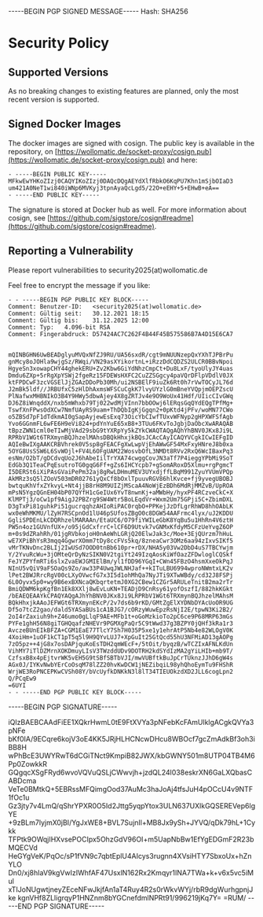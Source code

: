 -----BEGIN PGP SIGNED MESSAGE-----
Hash: SHA256

# Security Policy

## Supported Versions

As no breaking changes to existing features are planned, only the most recent version is supported.

## Signed Docker Images

The docker images are signed with cosign. The public key is available in the repository, on [https://wollomatic.de/socket-proxy/cosign.pub](https://wollomatic.de/socket-proxy/cosign.pub) and here:
```
- -----BEGIN PUBLIC KEY-----
MFkwEwYHKoZIzj0CAQYIKoZIzj0DAQcDQgAEYdXlfRbkO6KqPU7Khn1mSjbOIaD3
um421A0NeT1wi840iWNp6MVKyj3tpnAyaQcLgd5/22O+eEHY+5+EHwB+eA==
- -----END PUBLIC KEY-----
```

The signature is stored at Docker hub as well. For more information about cosign, see [https://github.com/sigstore/cosign#readme](https://github.com/sigstore/cosign#readme).

## Reporting a Vulnerability

Please report vulnerabilities to security2025(at)wollomatic.de

Feel free to encrypt the message if you like:

```
- - -----BEGIN PGP PUBLIC KEY BLOCK-----
Comment: Benutzer-ID:	<security2025(at)wollomatic.de>
Comment: Gültig seit:	30.12.2021 18:15
Comment: Gültig bis:	31.12.2025 12:00
Comment: Typ:	4.096-bit RSA
Comment: Fingerabdruck:	D57424AC7C262F4B44F45B575586B7A4D15E6CA7


mQINBGHN6UwBEADglyuMVQxNfZJ9RU/UA56sxdR/cgt9mNUUNzepQxYXhTJPBrPu
gnMcy8oJOHla9wjgSz/RWqi/VN29asXYikortnL+iRzzDdCQDZS2ULCR0BBvNpoi
HgyeSn3xowapCHY44ghekERU+Zv2Kbw6GiYdNhzCmpCt+Du8LxF/tyoUlyJY4uas
Dmdu6ZXp+5rRgXpYSWj2fgeRz15FDEWsHXFC2CuZZSGgcy4paVQrDFlpVDdlV0JX
ktFPDCwF3zcVGSElJjZGAzDDoPb30Mh/ui2NSBElF9iuZk6Rt0h7rVwTOCyJL76d
J2mBk5ldf//JRBUfxC5zHlDhAxmsWFSCuCgkK7lvyUYzlG0mBneYVQpjmOEPZscU
PlNafwxMHBNIkO3B4Y9HWy5dbwAjey4X8gZRTJv4e9O9WoUx41Hdf/UIicCIvGWq
DJ6Z8iWnqddX/nxb5mWhxb79Tj022wdMjVInn7bbOOwj6lERqsGqQYdEQgTPfMg+
TswfXnFPwsOdXCw7NmfUAyRS9uam+ThDQbIgKjGgqn2+0pKtd4jPFv/woMN77CWo
o5ZBSd7pF1dTdkmAI0gSapAyjewEsExq73OicYbCIwfTUxvWFNyp2gHPXWFSfAgb
Yvo6GGnmFL6wFE6H9eVi824+pdYnYuE65xB8+3TUu6FKvToJgbjDaObcXwARAQAB
tBpzZWN1cml0eTIwMjVAd29sbG9tYXRpYy5kZYkCWAQTAQgAQhYhBNV0JKx8Ji9L
RPRbV1WGt6TRXmynBQJhzelMAhsDBQkHhxjkBQsJCAcCAyICAQYVCgkICwIEFgID
AQIeBwIXgAAKCRBVhrek0V5sp8gFEACFgXwLwpVjEhAWwGF54MxFxyHNreJ8b0xa
5OYG8UsSSW6L6SvWOjl+FV4L6OFgUAM22WosvbOfL3NMDt8RVv2RxQ6WcIBaxPq3
esNm/O2bT/gDCdvqUo2J6hAbeIilTrYXA74cwggCovJN3aTf7P4ieggYPbMi9SoT
EdGb3Q1TeaCPqEsutroTG0gqG6Ff+gZs6IHCYcpb7+gSomARoxD5Xlmu+rgPgmcT
I5DERSt6iXiPAsGVaiPePm32aj8gRwLDHmuMEV3UYxdjffLBqM991ZyuYVUmVPQp
AkMRz3sQ5lZOoV503mDR02761yQxCf8bOxlTpuuvRGV86hlKvce+fj9yvegUBOBJ
bwtquKhVfxZYkvyL+Nt4jjB8rH8M9UIZjMScaA4NoWjEzBDh6MdRjMMZvB/UpROA
mPsN5YgzQGnEH04bP07QYfH1cGeIUx6YvT8nwnKj+aMWbHy/hyxPF4RCzveCkC+X
KlMPTj3/oCw1pf9AigJ2PBZrg9SW4Wtr5BoLEqdVr+Wxm2Um75GPji5C+ZbimDXL
D3gTxPi81guhkPi51gucrqqhzAHIoRiPAC0rqbO+PPKejJzDfLgrRhWD8hhOAbLK
wx0eWhMKMU/lZyH7RSCpnOd1lU46pSUfosZBgO0c8DGW54AAFrmc4lyx/uJ2KDDU
GgliSPDEnLkCDQRhzelMARAAn/EtaUC6/O79fiYWILeGbK8YqBu5u1HhRn4V6ztH
PW5n4oz1GUVnfUX+/o95jGdCxfrrC+lCF6D9Utvk7vGNMxKfdyM5CFzUeYvgZ6OP
m+0s9dZRahRh/01jgRVbkojoH0nAeWhLGRjQ20ElwJak3c/Moe+3EjQUrzm7hHuL
wE7XPiBhYsR3mqq4GgwrXOmm7tDy8ccFVs5kq/8zneaCwr3OMz6aa94zIxvSIKf5
vMrTKNvDnc2BLIj2IwUSd7OOD0tnBb610pr+rDX/NHA5y03Vw2DbD4uS7TBCYwjm
Y/2YvuRcWu+3jOMteQrDyNzSIKN0V2tgiYt249IzqAosKiWfOazZFDwloglCQSkf
FeJYZPYfmRTi6slxZvaEWJGMIElBm/yl1fDD96YGqI+CWn45FBzO4hsmXxeOkPqJ
NInU5vQiV9aFSOaQs9Zo/aw33P4UwqJWLNHJaf++kITuLBU6994wproNWmtxLK2v
lPet2BWJRrcRgV00cLXyOVwcfG7x3I5d1ohMhQa7NyJTi9XTwWBdy/cd32J8FSPj
6L0Oyvx5p0+wy9B6exBXNcaQKbqrtetmJ0XG2CBew1CZGr5ARULeTnitB2ma2rTr
BmiQDWM6kpKgfBn1Ek8XXlj8wEvLuKN+TEADjD9CnRsy61yofOszfI/882hkKGkt
/bEAEQEAAYkCPAQYAQgAJhYhBNV0JKx8Ji9LRPRbV1WGt6TRXmynBQJhzelMAhsM
BQkHhxjkAAoJEFWGt6TRXmynEKcP/2v7ds6b9rKD/GMtZgElXYDNbDYAcUoOR9UG
Df5o7tcZ2gao/dald5YASaBUs1cA1BJG7/cORzyWuwEpzRsNjI2E/tpwN3Ki2B2/
2oI4rZaxiuh9h+Z46umo0gLlqF9AE+MFb1t+oGoMzkioTo2pC6ce9P68MRP63mGs
PYFe1ghH56N8giTGHQqafzNHEVr9PGMXgPaQr5C9tWwd37g3BZPY0jQHf3kRa1r3
AvczeBUnEIkBFZA+CGM1EaE77TlcY7Sh7H035P5xe1y1ehrAtP5Nb4e82WLOgV0K
4XoiHm+1uOF1kCT1pT5q5l9H9QYvLUJ7+XpGuIt25GtQcd55hU3NFMiAD13gAOPg
7zO5pz++4jG8x7osDAPjquKoEsTDH2qmWEcF+/5tOit/byqzB/wTCZIxAFNLKdUn
VihMY7iTlDZMrnXOKDmuyLIsV3TWzddUDv9DOTRH2kdSYdIzMA2gYiLHIb+mb9T/
CzfsxB8x4pEjtvrWK5vEH5G9tSBfSBTbVJI/mwVUBftkBuJpCrTUknzJJhD6gW4s
AGx0J/IYKvNwbYErCoOsqM78lZZ20hvKwDCW1jNEZibqiL98yhQhoEymTu9FHShR
WrjWE3RoPNCEPKwCVSh08Y/bVcUyfkDNKkN3l8lT34TIEUOkzdXD2JLL6cogLpn2
Q/PCqEw9
=6UYI
- - -----END PGP PUBLIC KEY BLOCK-----
```
-----BEGIN PGP SIGNATURE-----

iQIzBAEBCAAdFiEE1XQkrHwmL0tE9FtXVYa3pNFebKcFAmUlklgACgkQVYa3pNFe
bKf0IA/9ECqre6kojV3oE4KK5JRjHLHCNcwDHcu8WBOcf7gcZmAdkBf3oh3iBB8H
wPhBcE3UWYRwT6dCGiTNct9KmpiB82JWX/kbGWNY501m8UTP04TB4M6Pp0ZowkkR
GQgqcXSgFRyd6wvoVQVuQSLjCWwvjh+jzdQL24l038eskrXN6GaLXQbasCABDcma
VeTe0BMtkQ+5EBRssMFQimgOod37AuMc3haJoAj4tfsJuH4pOCcU4v9NTF1fOc1u
Gz3jty7v4LmQ/qShrYPXR0O5Id2Jttg5yqpYtox3ULN637UXlkGQSEREVep6lgYE
+9zBLm7lyjmX0jBI/YgJxWE8+BVL7SujnIl+MB8Jx9ySh+JYVQ/qDk79hL+1Cykk
TFPtk9OWqjIHXvsePOCIpx5OhzGdV96OI+m5UapNbBw1EfYgEDGmF2R23bMQECVd
HeGYgVeK/PqOc/sP1fVN9c7qbtEplU4AIcys3rugnn4XVsiHTY7SbxoUx+hZnYLO
Dn0/xj8hIaV9kgVwIzIWhfAF47UsxlN162Rx2Kmqyr1INA7TWa+k+v6x5vc5iMul
xTIJoNUgwtjneyZEceNFwJkjfAn1aT4Ruy4R2s0rWkvWYj/rbR9dgWurhgpnjJke
kgnVHf8ZLligrqyP1HNZnm8bYGCnefdmlNPRt91/996219jKq7Y=
=RUM/
-----END PGP SIGNATURE-----

